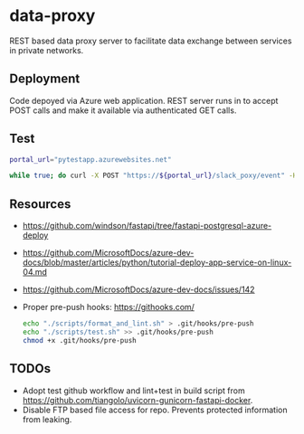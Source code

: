 # data-proxy

REST based data proxy server to facilitate data exchange between services in private networks.

## Deployment

Code depoyed via Azure web application. REST server runs in to accept POST calls and make it available via authenticated GET calls.

## Test

```bash
portal_url="pytestapp.azurewebsites.net"

while true; do curl -X POST "https://${portal_url}/slack_poxy/event" -H  "accept: application/json" -H  "Content-Type: application/json" -d "{\"token\":\"errteddt\",\"team_id\":\"T061EG9RZ\",\"api_app_id\":\"A0FFV41KK\",\"event\":{\"type\":\"reaction_added\",\"user\":\"U061F1EUR\",\"item\":{\"type\":\"message\",\"channel\":\"C061EG9SL\",\"ts\":\"1464196127.000002\"},\"reaction\":\"slightly_smiling_face\",\"item_user\":\"U0M4RL1NY\",\"event_ts\":\"1465244570.336841\"},\"type\":\"event_callback\",\"authed_users\":[\"U061F7AUR\"],\"authorizations\":{\"enterprise_id\":\"E12345\",\"team_id\":\"T12345\",\"user_id\":\"U12345\",\"is_bot\":false},\"event_id\":\"Ev9UQ52YNA\",\"event_context\":\"EC12345\",\"event_time\":1234567890}" > /dev/null 2>&1; done
```

## Resources

- https://github.com/windson/fastapi/tree/fastapi-postgresql-azure-deploy
- https://github.com/MicrosoftDocs/azure-dev-docs/blob/master/articles/python/tutorial-deploy-app-service-on-linux-04.md
- https://github.com/MicrosoftDocs/azure-dev-docs/issues/142
- Proper pre-push hooks: https://githooks.com/

  ```bash
  echo "./scripts/format_and_lint.sh" > .git/hooks/pre-push
  echo "./scripts/test.sh" >> .git/hooks/pre-push
  chmod +x .git/hooks/pre-push
  ```

## TODOs

- Adopt test github workflow and lint+test in build script from https://github.com/tiangolo/uvicorn-gunicorn-fastapi-docker.
- Disable FTP based file access for repo. Prevents protected information from leaking.